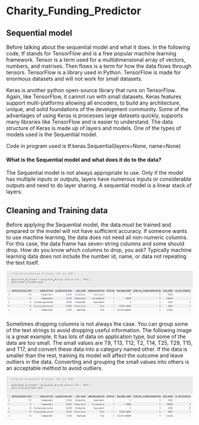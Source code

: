 # Charity_Funding_Predictor


## Sequential model
 
<p> Before talking about the sequential model and what it does. In the following code, tf stands for TensorFlow and is a free popular machine learning framework. Tensor is a term used for a multidimensional array of vectors, numbers, and matrixes. Then flows is a term for how the data flows through tensors. TensorFlow is a library used in Python. TensorFlow is made for enormous datasets and will not work for small datasets.  </p>

<p>Keras is another python open-source library that runs on TensorFlow. Again, like TensorFlow, it cannot run with small datasets. Keras features support multi-platforms allowing all encoders, to build any architecture, unique, and solid foundations of the development community. Some of the advantages of using Keras is processes large datasets quickly, supports many libraries like TensorFlow and is easier to understand. The data structure of Keras is made up of layers and models. One of the types of models used is the Sequential model. </p>

Code in program used is tf.keras.Sequential(layers=None, name=None)

#### What is the Sequential model and what does it do to the data?
<p>The Sequential model is not always appropriate to use. Only if the model has multiple inputs or outputs, layers have numerous inputs or considerable outputs and need to do layer sharing. A sequential model is a linear stack of layers. </p>


## Cleaning and Training data

<p> Before applying the Sequential model, the data must be trained and prepared or the model will not have sufficient accuracy. If someone wants to use machine learning, the data does not need all non-numeric columns. For this case, the data frame has seven-string columns and some should drop. How do you know which columns to drop, you ask? Typically machine learning data does not include the number id, name, or data not repeating the text itself.  </p>

![Columns Dropped](https://github.com/samuelroiz/Charity_Funding_Predictor/blob/main/Images/cleaning_data_part_1.png)

<p>Sometimes dropping columns is not always the case. You can group some of the text strings to avoid dropping useful information. The following image is a great example. It has lots of data on application type, but some of the data are too small. The small values are T9, T13, T12, T2, T14, T25, T29, T15, and T17, and convert these data into a category named other. If the data is smaller than the rest, training its model will affect the outcome and leave outliers in the data. Converting and grouping the small values into others is an acceptable method to avoid outliers.  </p>

![Outliers in Column Find](https://github.com/samuelroiz/Charity_Funding_Predictor/blob/main/Images/cleaning_data_part_1.png)

